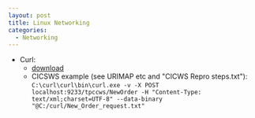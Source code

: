 ```yaml
---
layout: post
title: Linux Networking
categories:
  - Networking
---
```

* Curl:
  * [download](https://curl.haxx.se/download.html)
  * CICSWS example (see URIMAP etc and "CICWS Repro steps.txt"):  
  `C:\curl\curl\bin\curl.exe -v -X POST localhost:9233/tpccws/NewOrder -H "Content-Type: text/xml;charset=UTF-8" --data-binary "@C:/curl/New_Order_request.txt"`   
